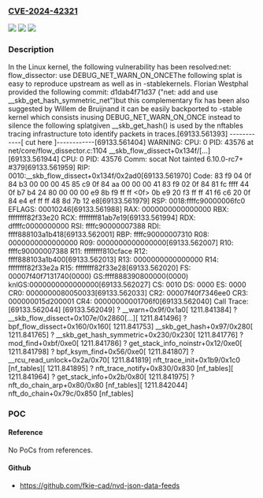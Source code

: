 ### [CVE-2024-42321](https://cve.mitre.org/cgi-bin/cvename.cgi?name=CVE-2024-42321)
![](https://img.shields.io/static/v1?label=Product&message=Linux&color=blue)
![](https://img.shields.io/static/v1?label=Version&message=9b52e3f267a6%3C%20eb03d9826aa6%20&color=brighgreen)
![](https://img.shields.io/static/v1?label=Vulnerability&message=n%2Fa&color=brighgreen)

### Description

In the Linux kernel, the following vulnerability has been resolved:net: flow_dissector: use DEBUG_NET_WARN_ON_ONCEThe following splat is easy to reproduce upstream as well as in -stablekernels. Florian Westphal provided the following commit:  d1dab4f71d37 ("net: add and use __skb_get_hash_symmetric_net")but this complementary fix has been also suggested by Willem de Bruijnand it can be easily backported to -stable kernel which consists inusing DEBUG_NET_WARN_ON_ONCE instead to silence the following splatgiven __skb_get_hash() is used by the nftables tracing infrastructure toto identify packets in traces.[69133.561393] ------------[ cut here ]------------[69133.561404] WARNING: CPU: 0 PID: 43576 at net/core/flow_dissector.c:1104 __skb_flow_dissect+0x134f/[...][69133.561944] CPU: 0 PID: 43576 Comm: socat Not tainted 6.10.0-rc7+ #379[69133.561959] RIP: 0010:__skb_flow_dissect+0x134f/0x2ad0[69133.561970] Code: 83 f9 04 0f 84 b3 00 00 00 45 85 c9 0f 84 aa 00 00 00 41 83 f9 02 0f 84 81 fc ffff 44 0f b7 b4 24 80 00 00 00 e9 8b f9 ff ff <0f> 0b e9 20 f3 ff ff 41 f6 c6 20 0f 84 e4 ef ff ff 48 8d 7b 12 e8[69133.561979] RSP: 0018:ffffc90000006fc0 EFLAGS: 00010246[69133.561988] RAX: 0000000000000000 RBX: ffffffff82f33e20 RCX: ffffffff81ab7e19[69133.561994] RDX: dffffc0000000000 RSI: ffffc90000007388 RDI: ffff888103a1b418[69133.562001] RBP: ffffc90000007310 R08: 0000000000000000 R09: 0000000000000000[69133.562007] R10: ffffc90000007388 R11: ffffffff810cface R12: ffff888103a1b400[69133.562013] R13: 0000000000000000 R14: ffffffff82f33e2a R15: ffffffff82f33e28[69133.562020] FS:  00007f40f7131740(0000) GS:ffff888390800000(0000) knlGS:0000000000000000[69133.562027] CS:  0010 DS: 0000 ES: 0000 CR0: 0000000080050033[69133.562033] CR2: 00007f40f7346ee0 CR3: 000000015d200001 CR4: 00000000001706f0[69133.562040] Call Trace:[69133.562044]  <IRQ>[69133.562049]  ? __warn+0x9f/0x1a0[ 1211.841384]  ? __skb_flow_dissect+0x107e/0x2860[...][ 1211.841496]  ? bpf_flow_dissect+0x160/0x160[ 1211.841753]  __skb_get_hash+0x97/0x280[ 1211.841765]  ? __skb_get_hash_symmetric+0x230/0x230[ 1211.841776]  ? mod_find+0xbf/0xe0[ 1211.841786]  ? get_stack_info_noinstr+0x12/0xe0[ 1211.841798]  ? bpf_ksym_find+0x56/0xe0[ 1211.841807]  ? __rcu_read_unlock+0x2a/0x70[ 1211.841819]  nft_trace_init+0x1b9/0x1c0 [nf_tables][ 1211.841895]  ? nft_trace_notify+0x830/0x830 [nf_tables][ 1211.841964]  ? get_stack_info+0x2b/0x80[ 1211.841975]  ? nft_do_chain_arp+0x80/0x80 [nf_tables][ 1211.842044]  nft_do_chain+0x79c/0x850 [nf_tables]

### POC

#### Reference
No PoCs from references.

#### Github
- https://github.com/fkie-cad/nvd-json-data-feeds

